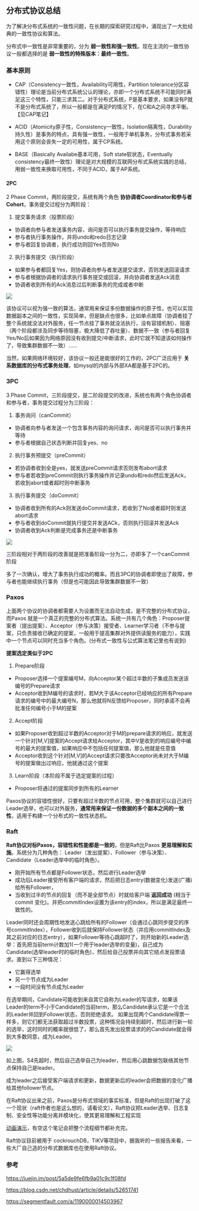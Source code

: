 ## 分布式协议总结
为了解决分布式系统的一致性问题，在长期的探索研究过程中，涌现出了一大批经典的一致性协议和算法。

分布式中一致性是非常重要的，分为 **弱一致性和强一致性**。现在主流的一致性协议一般都选择的是 **弱一致性的特殊版本：最终一致性**。

### 基本原则

 - CAP（Consistency一致性，Availability可用性，Partition tolerance分区容错性）理论是当前分布式系统公认的理论，亦即一个分布式系统不可能同时满足这三个特性，只能三求其二。对于分布式系统，P是基本要求，如果没有P就不是分布式系统了，所以一般都是在满足P的情况下，在C和A之间寻求平衡。【见CAP笔记】

 - ACID（Atomicity原子性，Consistency一致性，Isolation隔离性，Durability持久性）是事务的特点，具有强一致性，一般用于单机事务，分布式事务若采用这个原则会丧失一定的可用性，属于CP系统。

 - BASE（Basically Availabe基本可用，Soft state软状态，Eventually consistency最终一致性）理论是对大规模的互联网分布式系统实践的总结，用弱一致性来换取可用性，不同于ACID，属于AP系统。

#### 2PC
2 Phase Commit，两阶段提交，系统有两个角色 **协协调者Coordinator和参与者Cohort**，事务提交过程分为两阶段：

1. 提交事务请求（投票阶段）
 - 协调者向参与者发送事务内容，询问是否可以执行事务提交操作，等待响应
 - 参与者执行事务操作，并将undo和redo日志记录
 - 参与者回复协调者，执行成功则回Yes否则No

2. 执行事务提交（执行阶段）

 - 如果参与者都回复Yes，则协调者向参与者发送提交请求，否则发送回滚请求
 - 参与者根据协调者的请求执行事务提交或回滚，并向协调者发送Ack消息
 - 协调者收到所有的Ack消息过后判断事务的完成或者中断


![](image/2pc0.png)

 该协议可以视为强一致的算法，通常用来保证多份数据操作的原子性，也可以实现数据副本之间的一致性，实现简单，但是缺点也很多，比如单点故障（协调者挂了整个系统就没法对外服务，任一节点挂了事务就没法执行，没有容错机制）、阻塞（两个阶段都涉及同步等待阻塞，极大降低了吞吐量）、数据不一致（参与者回复Yes/No后如果因为网络原因没有收到提交/中断请求，此时它就不知道该如何操作了，导致集群数据不一致）......

 当然，如果网络环境较好，该协议一般还是能很好的工作的，2PC广泛应用于 **关系数据库的分布式事务处理**，如mysql的内部与外部XA都是基于2PC的。

### 3PC
3 Phase Commit，三阶段提交，是二阶段提交的改进，系统也有两个角色协调者和参与者，事务提交过程分为三阶段：

1. 事务询问（canCommit）
 - 协调者向参与者发送一个包含事务内容的询问请求，询问是否可以执行事务并等待
 - 参与者根据自己状态判断并回复yes、no

2. 执行事务预提交（preCommit）
 - 若协调者收到全是yes，就发送preCommit请求否则发布abort请求
 - 参与者若收到preCommit则执行事务操作并记录undo和redo然后发送Ack，若收到abort或者超时则中断事务

3. 执行事务提交（doCommit）
 - 协调者收到所有的Ack则发送doCommit请求，若收到了No或者超时则发送abort请求
 - 参与者收到doCommit就执行提交并发送ACk，否则执行回滚并发送Ack
 - 协调者收到Ack判断是完成事务还是中断事务

![](image/3pc0.png)

三阶段相对于两阶段的改善就是把准备阶段一分为二，亦即多了一个canCommit阶段

多了一次确认，增大了事务执行成功的概率。而且3PC的协调者即使出了故障，参与者也能继续执行事务（但是也可能因此导致集群数据不一致）

### Paxos
上面两个协议的协调者都需要人为设置而无法自动生成，是不完整的分布式协议，而Paxos 就是一个真正的完整的分布式算法。系统一共有几个角色：Proposer提案者（提出提案）、Acceptor（参与决策）接受者、Learner学习者（不参与提案，只负责接收已确定的提案，一般用于提高集群对外提供读服务的能力），实践中一个节点可以同时充当多个角色。(分布式一致性与公式算法笔记里也有说到)

**提案选定类似于2PC**

1. Prepare阶段
 - Proposer选择一个提案编号M，向Acceptor某个超过半数的子集成员发送该编号的Prepare请求
 - Acceptor收到M编号的请求时，若M大于该Acceptor已经响应的所有Prepare请求的编号中的最大编号N，那么他就将N反馈给Proposer，同时承诺不会再批准任何编号小于M的提案

 2. Accept阶段
 - 如果Proposer收到超过半数的Acceptor对于M的prepare请求的响应，就发送一个针对[M,V]提案的Accept请求给Acceptor，其中V是收到的响应编号中编号的最大的提案值，如果响应中不包括任何提案值，那么他就是任意值
 - Acceptor收到这个针对[M,V]的Accept请求只要改Acceptor尚未对大于M编号的提案做出过响应，他就通过这个提案

3. Learn阶段（本阶段不属于选定提案的过程）
 - Proposer将通过的提案同步到所有的Learner

Paxos协议的容错性很好，只要有超过半数的节点可用，整个集群就可以自己进行Leader选举，也可以对外服务，**通常用来保证一份数据的多个副本之间的一致性**，适用于构建一个分布式的一致性状态机。

### Raft
**Raft协议对标Paxos，容错性和性能都是一致的**，但是Raft比Paxos **更易理解和实施**。系统分为几种角色： Leader（发出提案）、Follower（参与决策）、Candidate（Leader选举中的临时角色）。

 - 刚开始所有节点都是Follower状态，然后进行Leader选举
 - 成功后Leader接受所有客户端的请求，然后把日志entry(数据变化)发送(广播)给所有Follower，
 - 当收到过半的节点的回复（而不是全部节点）时就给客户端 **返回成功** (相当于commit 变化)。并把commitIndex设置为该entry的index，所以是满足最终一致性的。

Leader同时还会周期性地发送心跳给所有的Follower（会通过心跳同步提交的序号commitIndex），Follower收到后就保持Follower状态（并应用commitIndex及其之前对应的日志entry），如果Follower等待心跳超时了，则开始新的Leader选举：首先把当前term计数加1(一个用于leader选举的变量)，自己成为Candidate(选举leader时的临时角色)，然后给自己投票并向其它结点发投票请求。直到以下三种情况：

 - 它赢得选举
 - 另一个节点成为Leader
 - 一段时间没有节点成为Leader

 在选举期间，Candidate可能收到来自其它自称为Leader的写请求，如果该Leader的term不小于Candidate的当前term，那么Candidate承认它是一个合法的Leader并回到Follower状态，否则拒绝请求。
如果出现两个Candidate得票一样多，则它们都无法获取超过半数投票，这种情况会持续到超时，然后进行新一轮的选举，这时同时的概率就很低了，那么首先发出投票请求的的Candidate就会得到大多数同意，成为Leader。

![](image/raft0.gif)

如上图，S4先超时，然后自己选举自己为leader，然后用心跳数据包联络其他节点保持自己是leader。

成为leader之后接受客户端请求和更新，数据更新后的leader会把数据的变化广播给其他follower节点。

在Raft协议出来之前，Paxos是分布式领域的事实标准，但是Raft的出现打破了这一个现状（raft作者也是这么想的，请看论文），Raft协议把Leader选举、日志复制、安全性等功能分离并模块化，使其更易理解和工程实现

[动画演示](http://thesecretlivesofdata.com/raft/)，有空这个笔记会把整个流程细节都补充完。

Raft协议目前被用于 cockrouchDB，TiKV等项目中，据我听的一些报告来看，一些大厂自己造的分布式数据库也在使用Raft协议。

### 参考
https://juejin.im/post/5a5de9fe6fb9a01c9c1f08fd

https://blog.csdn.net/chdhust/article/details/52651741

https://segmentfault.com/a/1190000014503967
